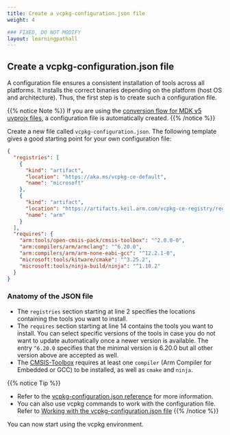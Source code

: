 ```yaml
---
title: Create a vcpkg-configuration.json file
weight: 4

### FIXED, DO NOT MODIFY
layout: learningpathall
---
```


## Create a vcpkg-configuration.json file

A configuration file ensures a consistent installation of tools across all platforms. It installs the correct binaries depending on the platform (host OS and architecture). Thus, the first step is to create such a configuration file.

{{% notice Note %}}
If you are using the [conversion flow for MDK v5 uvprojx files](../../uvprojx-conversion/), a configuration file is automatically created.
{{% /notice %}}

Create a new file called `vcpkg-configuration.json`. The following template gives a good starting point for your own configuration file:

```json {line_numbers="true"}
{
  "registries": [
    {
      "kind": "artifact",
      "location": "https://aka.ms/vcpkg-ce-default",
      "name": "microsoft"
    },
    {
      "kind": "artifact",
      "location": "https://artifacts.keil.arm.com/vcpkg-ce-registry/registry.zip",
      "name": "arm"
    }
  ],
  "requires": {
    "arm:tools/open-cmsis-pack/cmsis-toolbox": "^2.0.0-0",
    "arm:compilers/arm/armclang": "^6.20.0",
    "arm:compilers/arm/arm-none-eabi-gcc": "^12.2.1-0",
    "microsoft:tools/kitware/cmake": "^3.25.2",
    "microsoft:tools/ninja-build/ninja": "^1.10.2"
  }
}
```

### Anatomy of the JSON file

- The `registries` section starting at line 2 specifies the locations containing the tools you want to install.
- The `requires` section starting at line 14 contains the tools you want to install. You can select specific versions of the tools in case you do not want to update automatically once a newer version is available. The entry `^6.20.0` specifies that the minimal version is 6.20.0 but all other version above are accepted as well.
- The [CMSIS-Toolbox](https://github.com/Open-CMSIS-Pack/cmsis-toolbox) requires at least one `compiler` (Arm Compiler for Embedded or GCC) to be installed, as well as `cmake` and `ninja`.

{{% notice Tip %}}
- Refer to the [vcpkg-configuration.json reference](https://learn.microsoft.com/en-gb/vcpkg/reference/vcpkg-configuration-json) for more information.
- You can also use vcpkg commands to work with the configuration file. Refer to [Working with the vcpkg-configuration.json file](../usage#working-with-the-vcpkg-configurationjson-file)
{{% /notice %}}

You can now start using the vcpkg environment.
